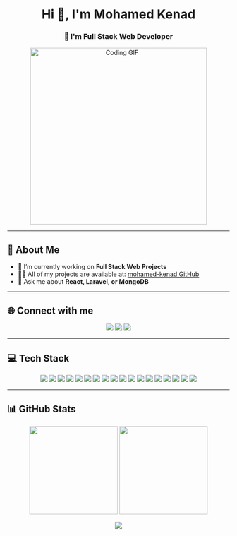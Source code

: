 <h1 align="center">Hi 👋, I'm Mohamed Kenad</h1>
<h3 align="center">🚀 I'm Full Stack Web Developer </h3>

<p align="center">
  <img src="https://media.giphy.com/media/qgQUggAC3Pfv687qPC/giphy.gif" width="400" alt="Coding GIF" />
</p>

---

## 💫 About Me
- 🔭 I’m currently working on **Full Stack Web Projects**
- 👨‍💻 All of my projects are available at: [mohamed-kenad GitHub](https://github.com/mohamed-kenad)
- 💬 Ask me about **React, Laravel, or MongoDB**

---

## 🌐 Connect with me

<p align="center">
  <a href="https://web.facebook.com/mohamd.kenad" target="_blank"><img src="https://img.shields.io/badge/Facebook-%231877F2.svg?style=for-the-badge&logo=Facebook&logoColor=white" /></a>
  <a href="https://www.instagram.com/mohammed_kenad" target="_blank"><img src="https://img.shields.io/badge/Instagram-%23E4405F.svg?style=for-the-badge&logo=Instagram&logoColor=white" /></a>
  <a href="https://www.linkedin.com/in/mohamed--kenad/" target="_blank"><img src="https://img.shields.io/badge/LinkedIn-%230077B5.svg?style=for-the-badge&logo=linkedin&logoColor=white" /></a>
</p>

---

## 💻 Tech Stack

<p align="center">
  <!-- Programming Languages & Tools -->
  <img src="https://img.shields.io/badge/html5-%23E34F26.svg?style=for-the-badge&logo=html5&logoColor=white" />
  <img src="https://img.shields.io/badge/css3-%231572B6.svg?style=for-the-badge&logo=css3&logoColor=white" />
  <img src="https://img.shields.io/badge/javascript-%23323330.svg?style=for-the-badge&logo=javascript&logoColor=%23F7DF1E" />
  <img src="https://img.shields.io/badge/php-%23777BB4.svg?style=for-the-badge&logo=php&logoColor=white" />
  <img src="https://img.shields.io/badge/python-3670A0?style=for-the-badge&logo=python&logoColor=ffdd54" />
  
  <!-- Frameworks -->
  <img src="https://img.shields.io/badge/bootstrap-%238511FA.svg?style=for-the-badge&logo=bootstrap&logoColor=white" />
  <img src="https://img.shields.io/badge/jquery-%230769AD.svg?style=for-the-badge&logo=jquery&logoColor=white" />
  <img src="https://img.shields.io/badge/react-%2320232a.svg?style=for-the-badge&logo=react&logoColor=%2361DAFB" />
  <img src="https://img.shields.io/badge/redux-%23593d88.svg?style=for-the-badge&logo=redux&logoColor=white" />
  <img src="https://img.shields.io/badge/vite-%23646CFF.svg?style=for-the-badge&logo=vite&logoColor=white" />
  <img src="https://img.shields.io/badge/laravel-%23FF2D20.svg?style=for-the-badge&logo=laravel&logoColor=white" />
  <img src="https://img.shields.io/badge/apache-%23D42029.svg?style=for-the-badge&logo=apache&logoColor=white" />

  <!-- Databases -->
  <img src="https://img.shields.io/badge/MongoDB-%234ea94b.svg?style=for-the-badge&logo=mongodb&logoColor=white" />
  <img src="https://img.shields.io/badge/mysql-4479A1.svg?style=for-the-badge&logo=mysql&logoColor=white" />

  <!-- Tools -->
  <img src="https://img.shields.io/badge/git-%23F05033.svg?style=for-the-badge&logo=git&logoColor=white" />
  <img src="https://img.shields.io/badge/github-%23181717.svg?style=for-the-badge&logo=github&logoColor=white" />
  <img src="https://img.shields.io/badge/gitlab-%23FC6D26.svg?style=for-the-badge&logo=gitlab&logoColor=white" />
  <img src="https://img.shields.io/badge/postman-%23FF6C37.svg?style=for-the-badge&logo=postman&logoColor=white" />
</p>

---

## 📊 GitHub Stats

<p align="center">
  <img src="https://github-readme-stats.vercel.app/api?username=mohamed-kenad&theme=dark&hide_border=false&include_all_commits=true&count_private=true" height="200" />
  <img src="https://nirzak-streak-stats.vercel.app/?user=mohamed-kenad&theme=dark&hide_border=false" height="200" />
</p>

<p align="center">
  <img src="https://github-readme-stats.vercel.app/api/top-langs/?username=mohamed-kenad&theme=dark&hide_border=false&layout=compact" />
</p>
